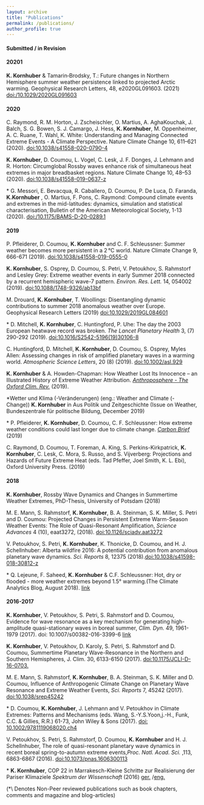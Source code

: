 ```yaml
---
layout: archive
title: "Publications"
permalink: /publications/
author_profile: true
---
```



#### Submitted / in Revision

#### 20201

**K. Kornhuber** & Tamarin‐Brodsky, T.:  Future changes in Northern Hemisphere summer weather persistence linked to projected Arctic warming. Geophysical Research Letters, 48, e2020GL091603. (2021) [doi:/10.1029/2020GL091603](https://agupubs.onlinelibrary.wiley.com/doi/abs/10.1029/2020GL091603)

#### 2020

C. Raymond, R. M. Horton, J. Zscheischler, O. Martius, A. AghaKouchak, J. Balch, S. G. Bowen, S. J. Camargo, J. Hess, **K. Kornhuber**, M. Oppenheimer, A. C. Ruane, T. Wahl, K. White: Understanding and Managing Connected Extreme Events - A Climate Perspective. Nature Climate Change 10, 611–621 (2020). [doi:10.1038/s41558-020-0790-4](https://www.nature.com/articles/s41558-020-0790-4)

**K. Kornhuber**, D. Coumou, L. Vogel, C. Lesk, J. F. Donges, J. Lehmann and R. Horton: Circumglobal Rossby waves enhance risk of simultaneous heat extremes in major breadbasket regions. Nature Climate Change 10, 48–53 (2020). [doi:10.1038/s41558-019-0637-z](https://www.nature.com/articles/s41558-019-0637-z)

\* G. Messori, E. Bevacqua, R. Caballero, D. Coumou, P. De Luca, D. Faranda, **K.Kornhuber** , O. Martius, F. Pons, C. Raymond: Compound climate events and extremes in the mid-latitudes: dynamics, simulation and statistical characterisation, Bulletin of the American Meteorological Society, 1-13 (2020). [doi:/10.1175/BAMS-D-20-0289.1](https://doi.org/10.1175/BAMS-D-20-0289.1)

#### 2019

P. Pfleiderer, D. Coumou, **K. Kornhuber** and C. F. Schleussner: Summer weather becomes more persistent in a 2 °C world. Nature Climate Change 9, 666-671 (2019).
[doi:10.1038/s41558-019-0555-0](https://www.nature.com/articles/s41558-019-0555-0)

**K. Kornhuber**, S. Osprey, D. Coumou, S. Petri, V. Petoukhov, S. Rahmstorf and Lesley Grey: Extreme weather events in early Summer 2018 connected by a recurrent hemispheric wave-7 pattern. *Environ. Res. Lett.* 14, 054002 (2019). [doi:10.1088/1748-9326/ab13bf](https://iopscience.iop.org/article/10.1088/1748-9326/ab13bf)

M. Drouard, **K. Kornhuber**, T. Woollings: Disentangling dynamic contributions to summer 2018 anomalous weather over Europe. Geophysical Research Letters (2019) 
[doi:10.1029/2019GL084601](https://agupubs.onlinelibrary.wiley.com/doi/pdf/10.1029/2019GL084601)

\* D. Mitchell, **K. Kornhuber**, C. Huntingford, P. Uhe: The day the 2003 European heatwave record was broken. *The Lancet Planetary Health* 3, (7) 290-292 (2019). 
[doi:10.1016/S2542-5196(19)30106-8](https://www.thelancet.com/journals/lanplh/article/PIIS2542-5196(19)30106-8/fulltext)

C. Huntingford, D. Mitchell, **K. Kornhuber**, D. Coumou, S. Osprey, Myles Allen: Assessing changes in risk of amplified planetary waves in a warming world. *Atmospheric Science Letters*, 20 (8) (2019). [doi:10.1002/asl.929](https://rmets.onlinelibrary.wiley.com/doi/10.1002/asl.929) 

**K. Kornhuber** & A. Howden-Chapman: How Weather Lost Its Innocence – an Illustrated History of Extreme Weather Attribution. [*Anthroposphere - The Oxford Clim. Rev.*](https://www.anthroposphere.co.uk/post/how-weather-lost-its-innocence) (2019).  

*Wetter und Klima (-Veränderungen) (eng.: Weather and Climate (-Change))
**K. Kornhuber** in Aus Politik und Zeitgeschichte
(Issue on Weather, Bundeszentrale für politische Bildung, December 2019)

\* P. Pfleiderer, **K. Kornhuber**, D. Coumou, C. F. Schleussner: How extreme weather conditions could last longer due to climate change. [*Carbon Brief*](https://www.carbonbrief.org/guest-post-how-extreme-weather-conditions-could-last-longer-due-to-climate-change) (2019)

C. Raymond, D. Coumou, T. Foreman, A. King, S. Perkins-Kirkpatrick, **K. Kornhuber**, C. Lesk, C. Mora, S. Russo, and S. Vijverberg: Projections and Hazards of Future Extreme Heat (eds. Tad Pfeffer, Joel Smith, K. L. Ebi), Oxford University Press. (2019)

#### 2018

**K. Kornhuber**, Rossby Wave Dynamics and Changes in Summertime Weather Extremes, 
PhD-Thesis, University of Potsdam (2018)

M. E. Mann, S. Rahmstorf, **K. Kornhuber**, B. A. Steinman, S. K. Miller, S. Petri and D. Coumou: Projected Changes in Persistent Extreme Warm-Season Weather Events: The Role of Quasi-Resonant Amplification, *Science Advances* 4 (10), eaat3272, (2018). [doi:10.1126/sciadv.aat3272](https://advances.sciencemag.org/content/4/10/eaat3272)

V. Petoukhov, S. Petri, **K. Kornhuber**, K. Thonicke, D. Coumou, and H. J. Schellnhuber: Alberta wildfire 2016: A potential contribution from anomalous planetary wave dynamics. *Sci. Reports* 8, 12375 (2018).[doi:10.1038/s41598-018-30812-z](https://www.nature.com/articles/s41598-018-30812-z)

\* Q. Lejeune, F. Saheed, **K. Kornhuber** & C.F. Schleussner: Hot, dry or flooded - more weather extremes beyond 1.5° warming.(The Climate Analytics Blog, August 2018). [link](https://climateanalytics.org/blog/2018/hot-dry-or-flooded-more-weather-extremes-beyond-15c-warming/)

#### 2016-2017 
 
**K. Kornhuber**, V. Petoukhov, S. Petri, S. Rahmstorf and D. Coumou, Evidence for wave resonance as a key mechanism for generating high-amplitude quasi-stationary waves in boreal summer, *Clim. Dyn.* 49, 1961-1979 (2017). doi: 10.1007/s00382-016-3399-6 [link](https://journals.ametsoc.org/view/journals/clim/30/16/jcli-d-16-0703.1.xml)

**K. Kornhuber**, V. Petoukhov, D. Karoly, S. Petri, S. Rahmstorf and D. Coumou, Summertime Planetary Wave-Resonance in the Northern and Southern Hemispheres, J. Clim. 30, 6133-6150 (2017). [doi:10.1175/JCLI-D-16-0703.](https://journals.ametsoc.org/view/journals/clim/30/16/jcli-d-16-0703.1.xml) 

M. E. Mann, S. Rahmstorf, **K. Kornhuber**, B. A. Steinman, S. K. Miller and D. Coumou, Influence of Anthropogenic Climate Change on Planetary Wave Resonance and Extreme Weather Events, *Sci. Reports* 7, 45242 (2017). [doi:10.1038/srep45242](https://www.nature.com/articles/srep45242)

\* D. Coumou, **K. Kornhuber**, J. Lehmann and V. Petoukhov in Climate Extremes: Patterns and Mechanisms (eds. Wang, S.-Y.S.Yoon,j.-H., Funk, C.C. & Gillies, R.R.) 61-73, John Wiley & Sons (2017). [doi: 10.1002/9781119068020.ch4](https://www.wiley.com/en-us/Climate+Extremes%3A+Patterns+and+Mechanisms-p-9781119067849)

V. Petoukhov, S. Petri, S. Rahmstorf, D. Coumou, **K. Kornhuber** and H. J. Schellnhuber, The role of quasi-resonant planetary wave dynamics in recent boreal spring-to-autumn extreme events,*Proc. Natl. Acad. Sci.* ,113, 6863-6867 (2016). [doi:10.1073/pnas.1606300113](https://www.pnas.org/content/113/25/6862)

\* **K. Kornhuber**, COP 22 in Marrakesch-Kleine Schritte zur Realisierung der Pariser Klimaziele *Spektrum der Wissenschaft* (2016) [ger.](https://scilogs.spektrum.de/klimalounge/cop-22-in-marrakesch-kleine-schritte-zur-realisierung-der-pariser-klimaziele/)
/[eng.](https://climate-exchange.org/2017/01/09/cop22-marrakesh-small-steps-towards-the-paris-climate-goals/)

(*\ Denotes Non-Peer reviewed publications such as book chapters, comments and magazine and blog-articles)

<!--{% if author.googlescholar %}
  You can also find my articles on <u><a href="{{author.googlescholar}}">my Google Scholar profile</a>.</u>
{% endif %}-->

<!--{% include base_path %}-->

<!--{% for post in site.publications reversed %}
  {% include archive-single.html %}
{% endfor %}-->
